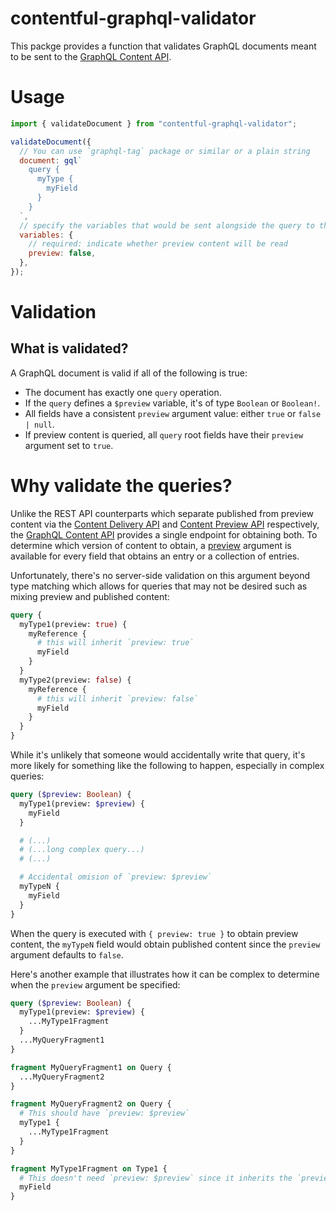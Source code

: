 # contentful-graphql-validator

This packge provides a function that validates GraphQL documents meant to be sent to the [GraphQL Content API].

# Usage

```js
import { validateDocument } from "contentful-graphql-validator";

validateDocument({
  // You can use `graphql-tag` package or similar or a plain string
  document: gql`
    query {
      myType {
        myField
      }
    }
  `,
  // specify the variables that would be sent alongside the query to the API
  variables: {
    // required: indicate whether preview content will be read
    preview: false,
  },
});
```

# Validation

## What is validated?

A GraphQL document is valid if all of the following is true:

- The document has exactly one `query` operation.
- If the `query` defines a `$preview` variable, it's of type `Boolean` or `Boolean!`.
- All fields have a consistent `preview` argument value: either `true` or `false | null`.
- If preview content is queried, all `query` root fields have their `preview` argument set to `true`.

# Why validate the queries?

Unlike the REST API counterparts which separate published from preview content via the [Content Delivery API] and
[Content Preview API] respectively, the [GraphQL Content API] provides a single endpoint for obtaining both.
To determine which version of content to obtain, a [preview] argument is available for every field that obtains an entry
or a collection of entries.

Unfortunately, there's no server-side validation on this argument beyond type matching which allows for queries that may
not be desired such as mixing preview and published content:

```graphql
query {
  myType1(preview: true) {
    myReference {
      # this will inherit `preview: true`
      myField
    }
  }
  myType2(preview: false) {
    myReference {
      # this will inherit `preview: false`
      myField
    }
  }
}
```

While it's unlikely that someone would accidentally write that query, it's more likely for something like the following
to happen, especially in complex queries:

```graphql
query ($preview: Boolean) {
  myType1(preview: $preview) {
    myField
  }

  # (...)
  # (...long complex query...)
  # (...)

  # Accidental omision of `preview: $preview`
  myTypeN {
    myField
  }
}
```

When the query is executed with `{ preview: true }` to obtain preview content, the `myTypeN` field would obtain
published content since the `preview` argument defaults to `false`.

Here's another example that illustrates how it can be complex to determine when the `preview` argument be specified:

```graphql
query ($preview: Boolean) {
  myType1(preview: $preview) {
    ...MyType1Fragment
  }
  ...MyQueryFragment1
}

fragment MyQueryFragment1 on Query {
  ...MyQueryFragment2
}

fragment MyQueryFragment2 on Query {
  # This should have `preview: $preview`
  myType1 {
    ...MyType1Fragment
  }
}

fragment MyType1Fragment on Type1 {
  # This doesn't need `preview: $preview` since it inherits the `preview` argument value from `Query.myType1`
  myField
}
```

[Content Delivery API]: https://www.contentful.com/developers/docs/references/content-delivery-api/
[Content Preview API]: https://www.contentful.com/developers/docs/references/content-preview-api/
[GraphQL Content API]: https://www.contentful.com/developers/docs/references/graphql/
[preview]: https://www.contentful.com/developers/docs/references/graphql/#/introduction/previewing-content
